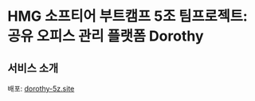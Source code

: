 # HMG 소프티어 부트캠프 5조 팀프로젝트: 공유 오피스 관리 플랫폼 Dorothy

## 서비스 소개

배포: [dorothy-5z.site](http://dorothy-5z.site)
